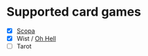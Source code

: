 # Supported card games
- [x] [Scopa](https://en.wikipedia.org/wiki/Scopa)
- [x] Wist /  [Oh Hell](https://en.wikipedia.org/wiki/Oh_Hell)
- [ ] Tarot
